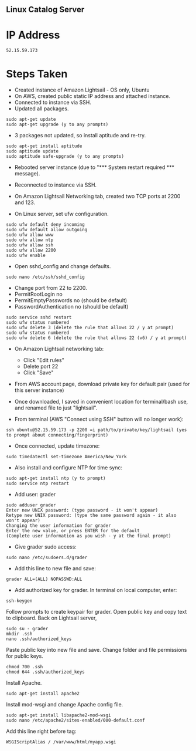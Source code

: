 ## Linux Catalog Server

# IP Address
```
52.15.59.173
```

# Steps Taken
- Created instance of Amazon Lightsail - OS only, Ubuntu
- On AWS, created public static IP address and attached instance.
- Connected to instance via SSH.
- Updated all packages.
```
sudo apt-get update
sudo apt-get upgrade (y to any prompts)
```
- 3 packages not updated, so install aptitude and re-try.
```
sudo apt-get install aptitude
sudo aptitude update
sudo aptitude safe-upgrade (y to any prompts)
```
- Rebooted server instance (due to "*** System restart required *** message).
- Reconnected to instance via SSH.

- On Amazon Lightsail Networking tab, created two TCP ports at 2200 and 123.
- On Linux server, set ufw configuration.
```
sudo ufw default deny incoming
sudo ufw default allow outgoing
sudo ufw allow www
sudo ufw allow ntp
sudo ufw allow ssh
sudo ufw allow 2200
sudo ufw enable
```
- Open sshd_config and change defaults.
```
sudo nano /etc/ssh/sshd_config
```
   - Change port from 22 to 2200.
   - PermitRootLogin no
   - PermitEmptyPasswords no (should be default)
   - PasswordAuthentication no (should be default)
```
sudo service sshd restart
sudo ufw status numbered
sudo ufw delete 3 (delete the rule that allows 22 / y at prompt)
sudo ufw status numbered
sudo ufw delete 6 (delete the rule that allows 22 (v6) / y at prompt)
```
   
- On Amazon Lightsail networking tab:
   - Click "Edit rules"
   - Delete port 22
   - Click "Save"
   
- From AWS account page, download private key for default pair (used for this server instance)
- Once downloaded, I saved in convenient location for terminal/bash use, and renamed file to just "lightsail".
- From terminal (AWS "Connect using SSH" button will no longer work):
```
ssh ubuntu@52.15.59.173 -p 2200 =i path/to/private/key/lightsail (yes to prompt about connecting/fingerprint)
```
- Once connected, update timezone:
```
sudo timedatectl set-timezone America/New_York
```
- Also install and configure NTP for time sync:
```
sudo apt-get install ntp (y to prompt)
sudo service ntp restart
```
- Add user: grader
```
sudo adduser grader
Enter new UNIX password: (type password - it won't appear)
Retype new UNIX password: (type the same password again - it also won't appear)
Changing the user information for grader
Enter the new value, or press ENTER for the default
(Complete user information as you wish - y at the final prompt)
```
- Give grader sudo access:
```
sudo nano /etc/sudoers.d/grader
```
- Add this line to new file and save:
```
grader ALL=(ALL) NOPASSWD:ALL
```
- Add authorized key for grader. In terminal on local computer, enter:
```
ssh-keygen
```
Follow prompts to create keypair for grader.
Open public key and copy text to clipboard.
Back on Lightsail server,
```
sudo su - grader
mkdir .ssh
nano .ssh/authorized_keys
```
Paste public key into new file and save.
Change folder and file permissions for public keys.
```
chmod 700 .ssh
chmod 644 .ssh/authorized_keys
```
Install Apache.
```
sudo apt-get install apache2
```
Install mod-wsgi and change Apache config file.
```
sudo apt-get install libapache2-mod-wsgi
sudo nano /etc/apache2/sites-enabled/000-default.conf
```
Add this line right before *</VirtualHpst>* tag:
```
WSGIScriptAlias / /var/www/html/myapp.wsgi
```
